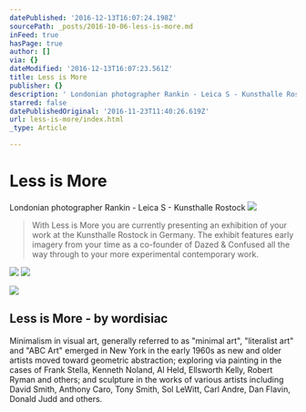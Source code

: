 ```yaml
---
datePublished: '2016-12-13T16:07:24.198Z'
sourcePath: _posts/2016-10-06-less-is-more.md
inFeed: true
hasPage: true
author: []
via: {}
dateModified: '2016-12-13T16:07:23.561Z'
title: Less is More
publisher: {}
description: ' Londonian photographer Rankin - Leica S - Kunsthalle Rostock'
starred: false
datePublishedOriginal: '2016-11-23T11:40:26.619Z'
url: less-is-more/index.html
_type: Article

---
```

# Less is More

Londonian photographer Rankin - Leica S - Kunsthalle Rostock
![](https://s3-us-west-2.amazonaws.com/the-grid-img/p/0cebc2672c4c2fc5dce697d927a437e00e08f847.jpg)

> With Less is More you are currently presenting an exhibition of your work at the Kunsthalle Rostock in Germany. The exhibit features early imagery from your time as a co-founder of Dazed & Confused all the way through to your more experimental contemporary work.

![](https://the-grid-user-content.s3-us-west-2.amazonaws.com/205ec67e-dc6a-4621-a9b5-df31782ef340.jpg)
![](https://the-grid-user-content.s3-us-west-2.amazonaws.com/e432ec84-04d5-4260-87a3-f08a9f4ed04b.jpg)

<article style=""><img src="https://s3-us-west-2.amazonaws.com/the-grid-img/p/b3b662c093a5f3c9eeb735c8a7f2bdcc9726895c.jpg" /><h1>Less is More - by wordisiac</h1><p>Minimalism in visual art, generally referred to as "minimal art", "literalist art" and "ABC Art" emerged in New York in the early 1960s as new and older artists moved toward geometric abstraction; exploring via painting in the cases of Frank Stella, Kenneth Noland, Al Held, Ellsworth Kelly, Robert Ryman and others; and sculpture in the works of various artists including David Smith, Anthony Caro, Tony Smith, Sol LeWitt, Carl Andre, Dan Flavin, Donald Judd and others.</p></article>